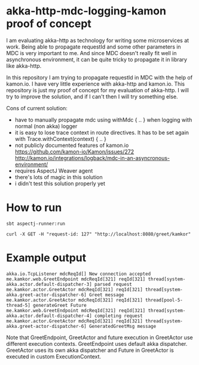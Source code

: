 # akka-http-mdc-logging-kamon proof of concept

I am evaluating akka-http as technology for writing some microservices at work. Being able to propagate requestId and some other parameters in MDC is very important to me. And since MDC doesn't really fit well in asynchronous environment, it can be quite tricky to propagate it in library like akka-http.

In this repository I am trying to propagate requestId in MDC with the help of kamon.io. I have very little experience with akka-http and kamon.io. This repository is just my proof of concept for my evaluation of akka-http. I will try to improve the solution, and if I can't then I will try something else.  

Cons of current solution:

* have to manually propagate mdc using withMdc { .. } when logging with normal (non akka) logger 
* it is easy to lose trace context in route directives. It has to be set again with Trace.withContext(context) { .. }
* not publicly documented features of kamon.io https://github.com/kamon-io/Kamon/issues/272 http://kamon.io/integrations/logback/mdc-in-an-asyncronous-environment/
* requires AspectJ Weaver agent
* there's lots of magic in this solution
* i didn't test this solution properly yet

# How to run

`sbt aspectj-runner:run`

`curl -X GET -H "request-id: 127" "http://localhost:8080/greet/kamkor"`

# Example output

```
akka.io.TcpListener mdcReqId[] New connection accepted
me.kamkor.web.GreetEndpoint mdcReqId[321] reqId[321] thread[system-akka.actor.default-dispatcher-3] parsed request
me.kamkor.actor.GreetActor mdcReqId[321] reqId[321] thread[system-akka.greet-actor-dispatcher-6] Greet message
me.kamkor.actor.GreetActor mdcReqId[321] reqId[321] thread[pool-5-thread-5] generateGreet Future
me.kamkor.web.GreetEndpoint mdcReqId[321] reqId[321] thread[system-akka.actor.default-dispatcher-4] completing request
me.kamkor.actor.GreetActor mdcReqId[321] reqId[321] thread[system-akka.greet-actor-dispatcher-6] GeneratedGreetMsg message
```

Note that GreetEndpoint, GreetActor and future execution in GreetActor use different execution contexts. GreetEndpoint uses default akka dispatcher. GreetActor uses its own akka dispatcher and Future in GreetActor is executed in custom ExecutionContext.